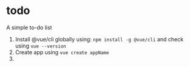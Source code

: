 # todo
A simple to-do list

1. Install @vue/cli globally using: `npm install -g @vue/cli` and check using `vue --version`
2. Create app using `vue create appName`
3. 